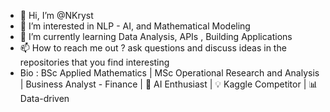 - 👋 Hi, I’m @NKryst
- 👀 I’m interested in NLP - AI, and Mathematical Modeling
- 🌱 I’m currently learning Data Analysis, APIs , Building Applications
- 📫 How to reach me out ? ask questions and discuss ideas in the repositories that you find interesting
- Bio : BSc Applied Mathematics | MSc Operational Research and Analysis | Business Analyst - Finance | 🚀 AI Enthusiast | 💡 Kaggle Competitor | 📊 Data-driven
<!---
NKryst/NKryst is a ✨ special ✨ repository because its `README.md` (this file) appears on your GitHub profile.
You can click the Preview link to take a look at your changes.
--->
